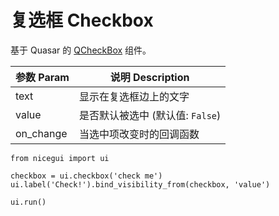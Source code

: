 # 复选框 Checkbox

基于 Quasar 的 [QCheckBox](https://quasar.dev/vue-components/checkbox) 组件。

| 参数 Param | 说明 Description |
| ---------- | ---------------- |
| text       | 显示在复选框边上的文字 |
| value      | 是否默认被选中 (默认值: `False`) |
| on_change  | 当选中项改变时的回调函数 |

```python:line-numbers
from nicegui import ui

checkbox = ui.checkbox('check me')
ui.label('Check!').bind_visibility_from(checkbox, 'value')

ui.run()
```